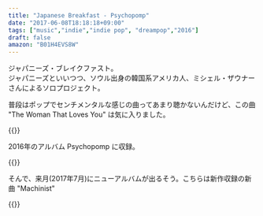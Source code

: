 ```yaml
---
title: "Japanese Breakfast - Psychopomp"
date: "2017-06-08T18:18:18+09:00"
tags: ["music","indie","indie pop", "dreampop","2016"]
draft: false
amazon: "B01H4EVS8W"
---
```


ジャパニーズ・ブレイクファスト。  
ジャパニーズといいつつ、ソウル出身の韓国系アメリカ人、ミシェル・ザウナーさんによるソロプロジェクト。

普段はポップでセンチメンタルな感じの曲ってあまり聴かないんだけど、この曲 "The Woman That Loves You" は気に入りました。

{{<youtube vxnPxJ1jUxc>}}

2016年のアルバム Psychopomp に収録。

{{<amazon B01H4EVS8W>}}

そんで、来月(2017年7月)にニューアルバムが出るそう。こちらは新作収録の新曲 "Machinist"

{{<youtube wujw-FH2Itw>}}
